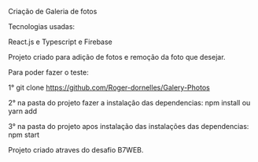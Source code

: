 
Criação de Galeria de fotos

Tecnologias usadas:

React.js e Typescript e Firebase

Projeto criado para adição de fotos e remoção da foto que desejar.

Para poder fazer o teste:

1° git clone https://github.com/Roger-dornelles/Galery-Photos

2° na pasta do projeto fazer a instalação das dependencias:
  npm install ou yarn add
 
3° na pasta do projeto apos instalação das instalações das dependencias:
  npm start

Projeto criado atraves do desafio B7WEB.
